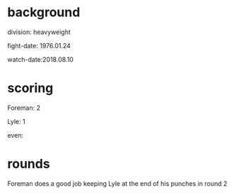 # background

division: heavyweight

fight-date: 1976.01.24

watch-date:2018.08.10

# scoring

Foreman: 2 

Lyle: 1

even: 

# rounds

Foreman does a good job keeping Lyle at the end of his punches in round 2
